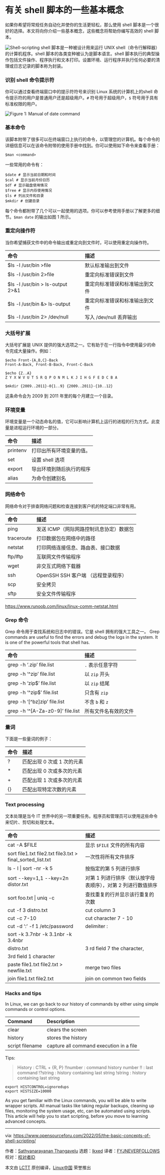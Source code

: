 [#]: subject: "The Basic Concepts of Shell Scripting"
[#]: via: "https://www.opensourceforu.com/2022/05/the-basic-concepts-of-shell-scripting/"
[#]: author: "Sathyanarayanan Thangavelu https://www.opensourceforu.com/author/sathyanarayanan-thangavelu/"
[#]: collector: "lkxed"
[#]: translator: "FYJNEVERFOLLOWS"
[#]: reviewer: " "
[#]: publisher: " "
[#]: url: " "

有关 shell 脚本的一些基本概念
======
如果你希望将常规任务自动化并使你的生活更轻松，那么使用 shell 脚本是一个很好的选择。本文将向你介绍一些基本概念，这些概念将帮助你编写高效的 shell 脚本。

![Shell-scripting][1]
shell 脚本是一种被设计用来运行 UNIX shell（命令行解释器）的计算机程序。shell 脚本的各类变种被认为是脚本语言。shell 脚本执行的典型操作包括文件操作、程序执行和文本打印。设置环境、运行程序并执行任何必要的清理或日志记录的脚本称为封装。

### 识别 shell 命令提示符 
你可以通过查看终端窗口中的提示符符号来识别 Linux 系统的计算机上的shell 命令提示符的用户是普通用户还是超级用户。`#` 符号用于超级用户，`$` 符号用于具有标准权限的用户。

![Figure 1: Manual of date command][2]

### 基本命令
该脚本附带了很多可以在终端窗口上执行的命令，以管理您的计算机。每个命令的详细信息可以在该命令附带的使用手册中找到。你可以使用如下命令来查看手册：

```
$man <command>
```

一些常用的命令有：

```
$date # 显示当前日期和时间
$cal # 显示当前月份日历
$df # 显示磁盘使用情况
$free # 显示内存使用情况
$ls # 列出文件和目录
$mkdir # 创建目录
```

每个命令都附带了几个可以一起使用的选项。你可以参考使用手册以了解更多的细节。`$man date` 的输出如图 1 所示。


### 重定向操作符
当你希望捕获文件中的命令输出或重定向到文件时，可以使用重定向操作符。


| 命令 | 描述 |
| :- | :- |
| $ls -l /usr/bin >file | 默认标准输出到文件 | 
| $ls -l /usr/bin 2>file | 重定向标准错误到文件 | 
| $ls -l /usr/bin > ls-output 2>&1 | 重定向标准错误和标准输出到文件 | 
| $ls -l /usr/bin &> ls-output | 重定向标准错误和标准输出到文件 | 
| $ls -l /usr/bin 2> /dev/null | 写入 /dev/null 丢弃输出 |

### 大括号扩展
大括号扩展是 UNIX 提供的强大选项之一。它有助于在一行指令中使用最少的命令完成大量操作。例如：

```
$echo Front-{A,B,C}-Back
Front-A-Back, Front-B-Back, Front-C-Back

$echo {Z..A}
Z Y X W V U T S R Q P O N M L K J I H G F E D C B A
```
```
$mkdir {2009..2011}-0{1..9} {2009..2011}-{10..12}
```
这条命令会为 2009 到 2011 年里的每个月建立一个目录。

### 环境变量
环境变量是一个动态命名的值，它可以影响计算机上运行的进程的行为方式。此变量是进程运行环境的一部分。

| 命令 | 描述 |
| :- | :- |
| printenv | 打印出所有环境变量的值。 | 
| set | 设置 shell 选项 | 
| export | 导出环境到随后执行的程序 | 
| alias | 为命令创建别名 |

### 网络命令
网络命令对于排查网络问题和检查连接到客户机的特定端口非常有用。

| 命令 | 描述 |
| :- | :- |
| ping | 发送 ICMP（网际网路控制讯息协定）数据包 | 
| traceroute | 打印数据包在网络中的路径 | 
| netstat | 打印网络连接信息、路由表、接口数据 | 
| ftp/lftp | 互联网文件传输程序 | 
| wget | 非交互式网络下载器 | 
| ssh | OpenSSH SSH 客户端 （远程登录程序） | 
| scp | 安全拷贝 | 
| sftp | 安全文件传输程序 |


https://www.runoob.com/linux/linux-comm-netstat.html
### Grep 命令
Grep 命令用于查找系统和日志中的错误。它是 shell 拥有的强大工具之一。
Grep commands are useful to find the errors and debug the logs in the system. It is one of the powerful tools that shell has.

| 命令 | 描述 |
| :- | :- |
| grep -h ‘.zip’ file.list | `.` 表示任意字符 | 
| grep -h ‘^zip’ file.list | 以 `zip` 开头 | 
| grep -h ‘zip$’ file.list | 以 `zip` 结尾 | 
| grep -h ‘^zip$’ file.list | 只含有 `zip` | 
| grep -h ‘[^bz]zip’ file.list | 不含 `b` 和 `z` | 
| grep -h ‘^[A-Za-z0-9]’ file.list | 所有文件名有效的文件 |

### 量词
下面是一些量词的例子：

| 命令 | 描述 |
| :- | :- |
| ? | 匹配出现 0 次或 1 次的元素 | 
| * | 匹配出现 0 次或多次的元素 | 
| + | 匹配出现 1 次或多次的元素 | 
| {} | 匹配出现特定次数的元素 |

### Text processing
文本处理是当今 IT 世界中的另一项重要任务。程序员和管理员可以使用这些命令来切片、剪切和处理文本。

| 命令 | 描述 |
| :- | :- |
| cat -A $FILE | 显示 `$FILE` 文件的所有内容 | 
| sort file1.txt file2.txt file3.txt > final_sorted_list.txt | 一次性将所有文件排序 | 
| ls - l \| sort -nr -k 5 | 按指定的第 5 列进行排序 | 
| sort --key=1,1 --key=2n distor.txt | 对第 1 列进行排序（默认按字母表顺序），对第 2 列进行数值排序 | 
| sort foo.txt \| uniq -c | 查找重复的行并显示该行重复的次数 | 
| cut -f 3 distro.txt | cut column 3 | 
| cut -c 7-10 | cut character 7 - 10 | 
| cut -d ‘:’ -f 1 /etc/password | delimiter : | 
| sort -k 3.7nbr -k 3.1nbr -k 3.4nbr
 distro.txt | 3 rd field 7 the character, 
3rd field 1 character | 
| paste file1.txt file2.txt > newfile.txt | merge two files | 
| join file1.txt file2.txt | join on common two fields |

### Hacks and tips

In Linux, we can go back to our history of commands by either using simple commands or control options.

| Command | Description |
| :- | :- |
| clear | clears the screen | 
| history | stores the history | 
| script filename | capture all command execution in a file |


Tips:

> History  : CTRL + {R, P}
> !!number : command history number
> !!       : last command
> !?string : history containing last string
> !string  : history containing last string

```
export HISTCONTROL=ignoredups
export HISTSIZE=10000
```

As you get familiar with the Linux commands, you will be able to write wrapper scripts. All manual tasks like taking regular backups, cleaning up files, monitoring the system usage, etc, can be automated using scripts. This article will help you to start scripting, before you move to learning advanced concepts.

--------------------------------------------------------------------------------

via: https://www.opensourceforu.com/2022/05/the-basic-concepts-of-shell-scripting/

作者：[Sathyanarayanan Thangavelu][a]
选题：[lkxed][b]
译者：[FYJNEVERFOLLOWS](https://github.com/FYJNEVERFOLLOWS)
校对：[校对者ID](https://github.com/校对者ID)

本文由 [LCTT](https://github.com/LCTT/TranslateProject) 原创编译，[Linux中国](https://linux.cn/) 荣誉推出

[a]: https://www.opensourceforu.com/author/sathyanarayanan-thangavelu/
[b]: https://github.com/lkxed
[1]: https://www.opensourceforu.com/wp-content/uploads/2022/04/Shell-scripting.jpg
[2]: https://www.opensourceforu.com/wp-content/uploads/2022/04/Figure-1-Manual-of-date-command.jpg
